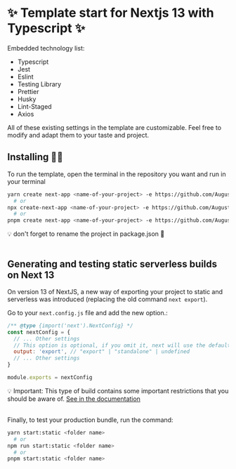# ✨ Template start for Nextjs 13 with Typescript ✨

Embedded technology list:

- Typescript
- Jest
- Eslint
- Testing Library
- Prettier
- Husky
- Lint-Staged
- Axios

All of these existing settings in the template are customizable. Feel free to modify and
adapt them to your taste and project.

## Installing 👨‍💻

To run the template, open the terminal in the repository you want and run in your terminal

```bash
yarn create next-app <name-of-your-project> -e https://github.com/AugustoTI/template-next-ts
  # or
npx create-next-app <name-of-your-project> -e https://github.com/AugustoTI/template-next-ts
  # or
pnpm create next-app <name-of-your-project> -e https://github.com/AugustoTI/template-next-ts
```

<aside>
💡 don't forget to rename the project in package.json 👀
</aside>
<br />

## Generating and testing static serverless builds on Next 13

On version 13 of NextJS, a new way of exporting your project to static and serverless was
introduced (replacing the old command `next export`).

Go to your `next.config.js` file and add the new option.:

```jsx
/** @type {import('next').NextConfig} */
const nextConfig = {
  // ... Other settings
  // This option is optional, if you omit it, next will use the default build method ( with server )
  output: 'export', // "export" | "standalone" | undefined
  // ... Other settings
}

module.exports = nextConfig
```

<aside>
💡 Important: This type of build contains some important restrictions that you should be aware of.
<a target='_blank' href='https://nextjs.org/docs/app/building-your-application/deploying/static-exports'>See in the documentation</a>
</aside>
<br />

Finally, to test your production bundle, run the command:

```bash
yarn start:static <folder name>
  # or
npm run start:static <folder name>
  # or
pnpm start:static <folder name>
```
